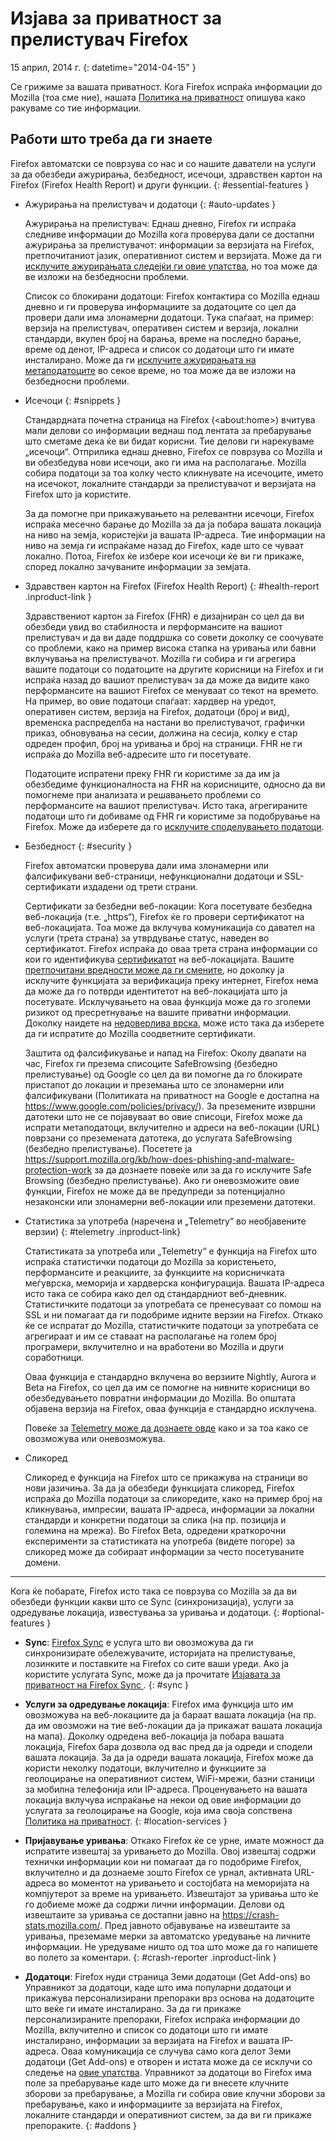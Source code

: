 # Изјава за приватност за прелистувач Firefox

15 април, 2014 г.
{: datetime="2014-04-15" }

Се грижиме за вашата приватност. Кога Firefox испраќа информации до Mozilla (тоа сме ние), нашата [Политика на приватност](https://www.mozilla.org/privacy/) опишува како ракуваме со тие информации.

## Работи што треба да ги знаете

Firefox автоматски се поврзува со нас и со нашите даватели на услуги за да обезбеди ажурирања, безбедност, исечоци, здравствен картон на Firefox (Firefox Health Report) и други функции. 
{: #essential-features }

* Ажурирања на прелистувач и додатоци
  {: #auto-updates }

	Ажурирања на прелистувач: Еднаш дневно, Firefox ги испраќа следниве информации до Mozilla кога проверува дали се достапни ажурирања за прелистувачот: информации за верзијата на Firefox, претпочитаниот јазик, оперативниот систем и верзијата. Може да ги [исклучите ажурирањата следејќи ги овие упатства](https://support.mozilla.org/kb/how-stop-firefox-automatically-making-connections#w_auto-update-checking), но тоа може да ве изложи на безбедносни проблеми. 

	Список со блокирани додатоци: Firefox контактира со Mozilla еднаш дневно и ги проверува информациите за додатоците со цел да провери дали има злонамерни додатоци. Тука спаѓаат, на пример: верзија на прелистувач, оперативен систем и верзија, локални стандарди, вкупен број на барања, време на последно барање, време од денот, IP-адреса и список со додатоци што ги имате инсталирано. Може да ги [исклучите ажурирањата на метаподатоците](https://blog.mozilla.org/addons/how-to-opt-out-of-add-on-metadata-updates/) во секое време, но тоа може да ве изложи на безбедносни проблеми.

* Исечоци
  {: #snippets }

	Стандардната почетна страница на Firefox (&lt;about:home&gt;)  вчитува мали делови со информации веднаш под лентата за пребарување што сметаме дека ќе ви бидат корисни.  Тие делови ги нарекуваме „исечоци“. Отприлика еднаш дневно, Firefox се поврзува со Mozilla и ви обезбедува нови исечоци, ако ги има на располагање. Mozilla собира податоци за тоа колку често кликнувате на исечоците, името на исечокот, локалните стандарди за прелистувачот и верзијата на Firefox што ја користите.

	За да помогне при прикажувањето на релевантни исечоци, Firefox испраќа месечно барање до Mozilla за да ја побара вашата локација на ниво на земја, користејќи ја вашата IP-адреса. Тие информации на ниво на земја ги испраќаме назад до Firefox, каде што се чуваат локално.  Потоа, Firefox ќе избере кои исечоци ќе ви ги прикаже, според локално зачуваните информации за земјата.

* Здравствен картон на Firefox (Firefox Health Report)
  {: #health-report .inproduct-link } 

	Здравствениот картон за Firefox (FHR) е дизајниран со цел да ви обезбеди увид во стабилноста и перформансите на вашиот прелистувач и да ви даде поддршка со совети доколку се соочувате со проблеми, како на пример висока стапка на уривања или бавни вклучувања на прелистувачот. Mozilla ги собира и ги агрегира вашите податоци со податоците на другите корисници на Firefox и ги испраќа назад до вашиот прелистувач за да може да видите како перформансите на вашиот Firefox се менуваат со текот на времето. На пример, во овие податоци спаѓаат: хардвер на уредот, оперативен систем, верзија на Firefox, додатоци (број и вид), временска распределба на настани во прелистувачот, графички приказ, обновувања на сесии, должина на сесија, колку е стар одреден профил, број на уривања и број на страници. FHR не ги испраќа до Mozilla веб-адресите што ги посетувате.

	Податоците испратени преку FHR ги користиме за да им ја обезбедиме функционалноста на FHR на корисниците, односно да ви помогнеме при анализата и решавањето проблеми со перформансите на вашиот прелистувач. Исто така, агрегираните податоци што ги добиваме од FHR ги користиме за подобрување на Firefox. Може да изберете да го [исклучите споделувањето податоци](https://support.mozilla.org/kb/firefox-health-report-understand-your-browser-perf#w_how-to-turn-data-sharing-on-or-off).

* Безбедност
  {: #security }

	Firefox автоматски проверува дали има злонамерни или фалсификувани веб-страници, нефункционални додатоци и SSL-сертификати издадени од трети страни. 

	Сертификати за безбедни веб-локации: Кога посетувате безбедна веб-локација (т.е. „https“), Firefox ќе го провери сертификатот на веб-локацијата. Тоа може да вклучува комуникација со давател на услуги (трета страна) за утврдување статус, наведен во сертификатот. Firefox испраќа до оваа трета страна информации со кои го идентификува [сертификатот](https://support.mozilla.org/kb/secure-website-certificate) на веб-локацијата. Вашите [претпочитани вредности може да ги смените](https://support.mozilla.org/kb/advanced-settings-browsing-network-updates-encryption#w_certificates-tab), но доколку ја исклучите функцијата за верификација преку интернет, Firefox нема да може да го потврди идентитетот на веб-локацијата што ја посетувате. Исклучувањето на оваа функција може да го зголеми ризикот од пресретнување на вашите приватни информации. Доколку наидете на [недоверлива врска](https://support.mozilla.org/kb/connection-untrusted-error-message), може исто така да изберете да ги испратите до Mozilla соодветните сертификати.

	Заштита од фалсификување и напад на Firefox: Околу двапати на час, Firefox ги презема списоците SafeBrowsing (безбедно прелистување) од Google со цел да ви помогне да го блокирате пристапот до локации и преземања што се злонамерни или фалсификувани (Политиката на приватност на Google е достапна на <https://www.google.com/policies/privacy/>). За преземените извршни датотеки што не се појавуваат во овие списоци, Firefox може да испрати метаподатоци, вклучително и адреси на веб-локации (URL) поврзани со преземената датотека, до услугата SafeBrowsing (безбедно прелистување). Посетете ја <https://support.mozilla.org/kb/how-does-phishing-and-malware-protection-work> за да дознаете повеќе или за да го исклучите Safe Browsing (безбедно прелистување). Ако ги оневозможите овие функции, Firefox не може да ве предупреди за потенцијално незаконски или злонамерни веб-локации или преземени датотеки.

* Статистика за употреба (наречена и „Telemetry“ во необјавените верзии)
  {: #telemetry .inproduct-link}

	Статистиката за употреба или „Telemetry“ е функција на Firefox што испраќа статистички податоци до Mozilla за користењето, перформансите и реакциите, за функциите на корисничката меѓуврска, меморија и хардверска конфигурација. Вашата IP-адреса исто така се собира како дел од стандардниот веб-дневник. Статистичките податоци за употребата се пренесуваат со помош на SSL и ни помагаат да ги подобриме идните верзии на Firefox. Откако ќе се испратат до Mozilla, статистичките податоци за употребата се агрегираат и им се ставаат на располагање на голем број програмери, вклучително и на вработени во Mozilla и други соработници.

	Оваа функција е стандардно вклучена во верзиите Nightly, Aurora и Beta на Firefox, со цел да им се помогне на нивните корисници во обезбедувањето повратни информации до Mozilla. Во општата објавена верзија на Firefox, оваа функција е стандардно исклучена.

	Повеќе за [Telemetry може да дознаете овде](https://support.mozilla.org/kb/send-performance-data-improve-firefox) како и за тоа како се овозможува или оневозможува. 

* Сликоред

	Сликоред е функција на Firefox што се прикажува на страници во нови јазичиња. За да ја обезбеди функцијата сликоред, Firefox испраќа до Mozilla податоци за сликоредите, како на пример број на кликнувања, импресии, вашата IP-адреса, информации за локални стандарди и конкретни податоци за слика (на пр. позиција и големина на мрежа). Во Firefox Beta, одредени краткорочни експерименти за статистиката на употреба (видете погоре) за сликоред може да собираат информации за често посетуваните домени.

---------------------------------------

Кога ќе побарате, Firefox исто така се поврзува со Mozilla за да ви обезбеди функции какви што се Sync (синхронизација), услуги за одредување локација, известувања за уривања и додатоци.
{: #optional-features }

* **Sync**: [Firefox Sync](https://www.mozilla.org/firefox/sync/) е услуга што ви овозможува да ги синхронизирате обележувачите, историјата на прелистување, лозинките и поставките на Firefox со сите ваши уреди. Ако ја користите услугата Sync, може да ја прочитате [Изјавата за приватност на Firefox Sync ](https://services.mozilla.com/privacy-policy/).
{: #sync }

* **Услуги за одредување локација**: Firefox има функција што им овозможува на веб-локациите да ја бараат вашата локација (на пр. да им овозможи на тие веб-локации да ја прикажат вашата локација на мапа). Доколку одредена веб-локација ја побара вашата локација, Firefox бара дозвола од вас пред да ја одреди и сподели вашата локација. За да ја одреди вашата локација, Firefox може да користи неколку податоци, вклучително и функциите за геолоцирање на оперативниот систем, WiFi-мрежи, базни станици за мобилна телефонија или IP-адреса. Проценувањето на вашата локација вклучува испраќање на некои од овие информации до услугата за геолоцирање на Google, која има своја сопствена [Политика на приватност](https://www.google.com/privacy/lsf.html).
{: #location-services }

* **Пријавување уривања**: Откако Firefox ќе се урне, имате можност да испратите извештај за уривањето до Mozilla. Овој извештај содржи технички информации кои ни помагаат да го подобриме Firefox, вклучително и да дознаеме зошто Firefox се урнал, активната URL-адреса во моментот на уривањето и состојбата на меморијата на компјутерот за време на уривањето. Извештајот за уривања што ќе го добиеме може да содржи лични информации. Делови од извештаите за уривања се достапни јавно на <https://crash-stats.mozilla.com/>. Пред јавното објавување на извештаите за уривања, преземаме мерки за автоматско уредување на личните информации. Не уредуваме ништо од тоа што може да го напишете во полето за коментари.
{: #crash-reporter .inproduct-link }

* **Додатоци**: Firefox нуди страница Земи додатоци (Get Add-ons) во Управникот за додатоци, каде што има популарни додатоци и прикажува персонализирани препораки врз основа на додатоците што веќе ги имате инсталирано. За да ги прикаже персонализираните препораки, Firefox испраќа информации до Mozilla, вклучително и список со додатоци што ги имате инсталирано, информации за верзијата на Firefox и вашата IP-адреса. Оваа комуникација се случува само кога делот Земи додатоци (Get Add-ons) е отворен и истата може да се исклучи со следење на [овие упатства](https://blog.mozilla.org/addons/how-to-opt-out-of-add-on-metadata-updates/). Управникот за додатоци во Firefox има поле за пребарување каде што може да ги внесете клучните зборови за пребарување, а Mozilla ги собира овие клучни зборови за пребарување, како и информациите за верзијата на Firefox, локалните стандарди и оперативниот систем, за да ви ги прикаже препораките.
{: #addons }
